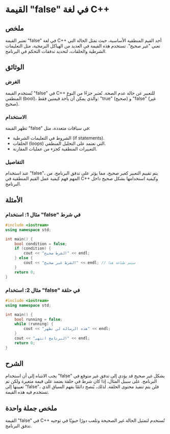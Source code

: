 <!--
Meta Description: # القيمة "false" في لغة C++ ## ملخص تعتبر القيمة "false" في لغة C++ أحد القيم المنطقية الأساسية، حيث تمثل الحالة التي تعني "غير صحيح". تستخدم هذه القي...
Meta Keywords: false, صحيح, القيمة, غير, البرنامج
-->

# القيمة "false" في لغة C++

## ملخص
تعتبر القيمة "false" في لغة C++ أحد القيم المنطقية الأساسية، حيث تمثل الحالة التي تعني "غير صحيح". تستخدم هذه القيمة في العديد من الهياكل البرمجية، مثل التعليمات الشرطية والحلقات، لتحديد تدفقات التحكم في البرنامج.

## الوثائق
### الغرض
تُستخدم القيمة "false" في C++ للتعبير عن حالة عدم الصحة. تُعتبر جزءًا من النوع المنطقي (bool)، والذي يمكن أن يأخذ قيمتين فقط: "true" (صحيح) و "false" (غير صحيح).

### الاستخدام
تظهر القيمة "false" في سياقات متعددة، مثل:
- الشروط في التعليمات الشرطية (if statements).
- الحلقات (loops) التي تعتمد على التحليل المنطقي.
- التعبيرات المنطقية كجزء من عمليات المقارنة.

### التفاصيل
عند استخدام "false"، يتم تقييم التعبير كغير صحيح، مما يؤثر على تدفق البرنامج. من المهم فهم كيفية عمل القيم المنطقية في C++ وكيفية استخدامها بشكل صحيح داخل البرنامج.

## الأمثلة
### مثال 1: استخدام "false" في شرط
```cpp
#include <iostream>
using namespace std;

int main() {
    bool condition = false;
    if (condition) {
        cout << "الشرط صحيح" << endl;
    } else {
        cout << "الشرط غير صحيح" << endl; // سيتم طباعة هذا
    }
    return 0;
}
```

### مثال 2: استخدام "false" في حلقة
```cpp
#include <iostream>
using namespace std;

int main() {
    bool running = false;
    while (running) {
        cout << "هذه الرسالة لن تظهر" << endl;
    }
    cout << "البرنامج انتهى" << endl;
    return 0;
}
```

## الشرح
يجب الانتباه إلى أن استخدام "false" بشكل غير صحيح قد يؤدي إلى تدفق غير متوقع في البرنامج. على سبيل المثال، إذا كان شرط في حلقة يعتمد على قيمة متغيرة ولكن تم تعيينها إلى "false"، فلن يتم تنفيذ محتوى الحلقة. لذلك، يُنصح دائمًا بفهم السياق الذي تستخدم فيه هذه القيمة.

## ملخص جملة واحدة
القيمة "false" في C++ تُستخدم لتمثيل الحالة غير الصحيحة وتلعب دورًا حيويًا في توجيه تدفق البرنامج.